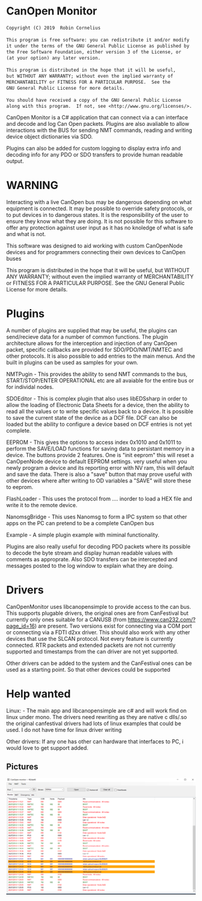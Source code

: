 # CanOpen Monitor

    Copyright (C) 2019  Robin Cornelius
    
    This program is free software: you can redistribute it and/or modify
    it under the terms of the GNU General Public License as published by
    the Free Software Foundation, either version 3 of the License, or
    (at your option) any later version.

    This program is distributed in the hope that it will be useful,
    but WITHOUT ANY WARRANTY; without even the implied warranty of
    MERCHANTABILITY or FITNESS FOR A PARTICULAR PURPOSE.  See the
    GNU General Public License for more details.

    You should have received a copy of the GNU General Public License
    along with this program.  If not, see <http://www.gnu.org/licenses/>.

CanOpen Monitor is a C# application that can connect via a can interface and decode and log Can Open packets. Plugins are also avaliable to allow interactions with the BUS for sending NMT commands, reading and writing device object dictionaries via SDO.

Plugins can also be added for custom logging to display extra info and decoding info for any PDO or SDO transfers to provide human readable output.

# WARNING

Interacting with a live CanOpen bus may be dangerous depending on what equipment is connected. 
It may be possible to override safety protocols, or to put devices in to dangerous states. 
It is the responsibility of the user to ensure they know what they are doing. 
It is not possible for this software to offer any protection against user input as it has no knoledge of what is safe and what is not. 

This software was designed to aid working with custom CanOpenNode devices and for programmers connecting their own devices to CanOpen buses

 This program is distributed in the hope that it will be useful,
    but WITHOUT ANY WARRANTY; without even the implied warranty of
    MERCHANTABILITY or FITNESS FOR A PARTICULAR PURPOSE.  See the
    GNU General Public License for more details.

# Plugins

A number of plugins are supplied that may be useful, the plugins can send/recieve data for a number of common functions. The plugin architecture allows for the interception and injection of any CanOpen packet, specific callbacks are provided for SDO/PDO/NMT/NMTEC and other protocols. It is also possible to add entries to the main menus. And the built in plugins can be used as samples for your own.

NMTPugin - This provides the ability to send NMT commands to the bus, START/STOP/ENTER OPERATIONAL etc are all avaiable for the entire bus or for individal nodes. 

SDOEditor - This is complex plugin that also uses libEDSsharp in order to allow the loading of Electronic Data Sheets for a device, then the ability to read all the values or to write specific values back to a device. It is possible to save the current state of the device as a DCF file. DCF can also be loaded but the ability to configure a device based on DCF entries is not yet complete.

EEPROM - This gives the options to access index 0x1010 and 0x1011 to perform the SAVE/LOAD functions for saving data to persistant memory in a device. The buttons provide 2 features. One is "init eeprom" this will reset a CanOpenNode device to default EEPROM settings. very useful when you newly program a device and its reporting error with NV ram, this will default and save the data. There is also a "save" button that may prove useful with other devices where after writing to OD variables a "SAVE" will store these to eeprom.

FlashLoader - This uses the protocol from .... inorder to load a HEX file and write it to the remote device.

NanomsgBridge - This uses Nanomsg to form a IPC system so that other apps on the PC can pretend to be a complete CanOpen bus

Example - A simple plugin example with miminal functionality.

Plugins are also really useful for decoding PDO packets where its possible to decode the byte stream and display human readable values with comments as approprate. Also SDO transfers can be intercepted and messages posted to the log window to explain what they are doing.


# Drivers

CanOpenMonitor uses libcanopensimple to provide access to the can bus. This supports plugable drivers, the original ones are from CanFestival but currently only ones suitable for a CANUSB (from https://www.can232.com/?page_id=16) are present. Two versions exist for connecting via a COM port or connecting via a FDTI d2xx driver. This should also work with any other devices that use the SLCAN protocol. Not every feature is currently connected. RTR packets and extended packets are not not currently supported and timestamps from the can driver are not yet supported.

Other drivers can be added to the system and the CanFestival ones can be used as a starting point. So that other devices could be supported



# Help wanted

Linux: - The main app and libcanopensimple are c# and will work find on linux under mono. The drivers need rewriting as they are native c dlls/.so the original canfestival drivers had lots of linux examples that could be used. I do not have time for linux driver writing

Other drivers: If any one has other can hardware that interfaces to PC, i would love to get support added.


Pictures
--------

![alt tag](pics/MainWindow.png)




	


